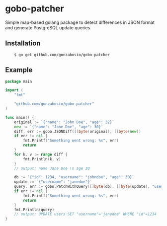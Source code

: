# gobo-patcher
Simple map-based golang package to detect differences in JSON format and generate PostgreSQL update queries

## Installation

        $ go get github.com/gonzabosio/gobo-patcher

## Example
```go
package main

import (
	"fmt"

	"github.com/gonzabosio/gobo-patcher"
)

func main() {
	original := `{"name": "John Doe", "age": 32}`
	new := `{"name": "Jane Doe", "age": 30}`
	diff, err := gobo.JSONDiff([]byte(original), []byte(new))
	if err != nil {
		fmt.Printf("Something went wrong: %s", err)
		return
	}
	for k, v := range diff {
		fmt.Println(k, v)
	}
	// output: name Jane Doe \n age 30

	db := `{"id": 1234, "username": "johndoe", "age": 30}`
	update := `{"username": "janedoe"}`
	query, err := gobo.PatchWithQuery([]byte(db), []byte(update), "users", "id", nil)
	if err != nil {
		fmt.Printf("Something went wrong: %s", err)
		return
	}
	fmt.Println(query)
	// output: UPDATE users SET "username"='janedoe' WHERE "id"=1234
}
```